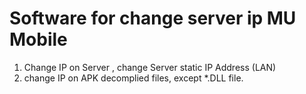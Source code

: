 # Software for change server ip MU Mobile
1. Change IP on Server , change Server static IP Address (LAN)
2. change IP on APK decomplied files, except *.DLL file.

